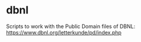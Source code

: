 # dbnl
Scripts to work with the Public Domain files of DBNL: https://www.dbnl.org/letterkunde/pd/index.php
